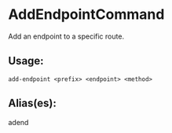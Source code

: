 # AddEndpointCommand
Add an endpoint to a specific route.
## Usage:
```
add-endpoint <prefix> <endpoint> <method>
```
## Alias(es):
adend
